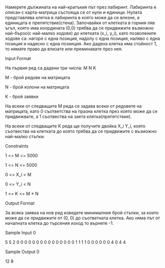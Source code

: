 Намерете дължината на най-кратъкия път през лабиринт. Лабиринта е описан с карта-матрица състояща се от нули и единици. Нулата представлява клетка в лабиринта в която може да се влезне, а единицата е препятствие(стена). Започвайки от клетката в горния ляв ъгъл, която има координата (0,0) трябва да се придвижите възможно най-бързо(с най-малко ходове) до клетката (x_i, y_i), като позволените ходове са: нагоре с една позиция, надолу с една позиция, наляво с една позиция и надясно с една позииция. Ако дадена клетка има стойност 1, то нямате право да влизате или преминавате през нея.

Input Format

На първия ред са дадени три числа: M N K

М - брой редове на матрицата

N - брой колони на матрицата

K - брой заявки

На всеки от следващите M реда се задава всеки от редовете на матрицата, като 0 съответства на празна клетка през която може да се придвижвате, а 1 съотвества на заета клетка(препятствие).

На всеки от следващите K реда ще получите двойка X_i Y_i, която съотвества на клетката до която трябва да се придвижите с възможно най-малко стъпки.

Constraints

1 <= М <= 5000

1 <= N <= 5000

0 <= X_i < M

0 <= Y_i < N

1 <= K <= M * N

Output Format

За всяка заявка на нов ред изведете минималния брой стъпки, за които може да се придвижите от (0, 0) до съответната клетка. Ако няма път от началната клетка до търсения изход то върнете -1.

Sample Input 0

5 5 2
0 0 0 0 0
0 0 0 0 0
0 0 0 0 0
1 1 1 1 0
0 0 0 0 0
4 0
4 4

Sample Output 0

12
8


